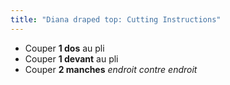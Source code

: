 ```yaml
---
title: "Diana draped top: Cutting Instructions"
---
```


- Couper **1 dos** au pli
- Couper **1 devant** au pli
- Couper **2 manches** _endroit contre endroit_
